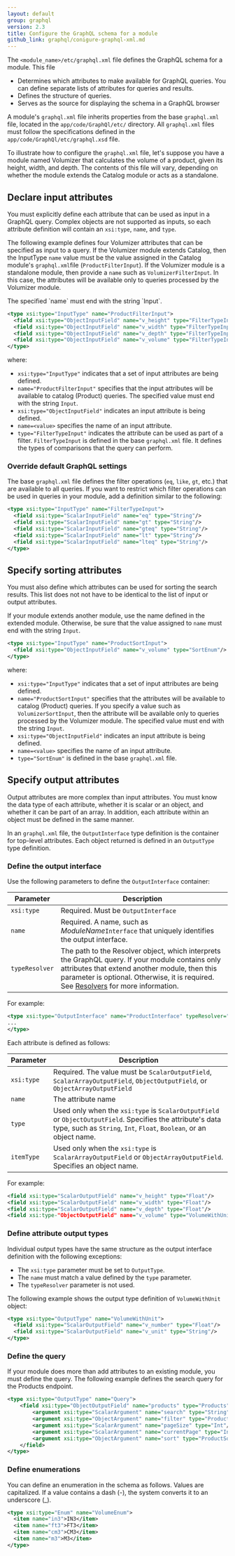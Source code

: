 ```yaml
---
layout: default
group: graphql
version: 2.3
title: Configure the GraphQL schema for a module
github_link: graphql/conigure-graphql-xml.md
---
```


The `<module_name>/etc/graphql.xml` file defines the GraphQL schema for a module. This file

* Determines which attributes to make available for GraphQL queries. You can define separate lists of attributes for queries and results.
* Defines the structure of queries.
* Serves as the source for displaying the schema in a GraphQL browser

A module's `graphql.xml` file inherits properties from the base `graphql.xml` file, located in the `app/code/GraphQl/etc/` directory. All `graphql.xml` files must follow the specifications defined in the `app/code/GraphQl/etc/graphql.xsd` file.

To illustrate how to configure the `graphql.xml` file, let's suppose you have a module named Volumizer that calculates the volume of a product, given its height, width, and depth. The contents of this file will vary, depending on whether the module extends the Catalog module or acts as a standalone.


## Declare input attributes

You must explicitly define each attribute that can be used as input in a GraphQL query. Complex objects are not supported as inputs, so each attribute definition will contain an `xsi:type`, `name`, and `type`.

The following example defines four Volumizer attributes that can be specified as input to a query. If the Volumizer module extends Catalog, then the InputType `name` value must be the value assigned in the Catalog module's `graphql.xml`file (`ProductFilterInput`). If the Volumizer module is a standalone module, then provide a `name` such as `VolumizerFilterInput`. In this case, the attributes will be available only to queries processed by the Volumizer module.

<div class="bs-callout bs-callout-info" id="info" markdown="1">
The specified `name` must end with the string `Input`.
</div>

``` xml
<type xsi:type="InputType" name="ProductFilterInput">
  <field xsi:type="ObjectInputField" name="v_height" type="FilterTypeInput"/>
  <field xsi:type="ObjectInputField" name="v_width" type="FilterTypeInput"/>
  <field xsi:type="ObjectInputField" name="v_depth" type="FilterTypeInput"/>
  <field xsi:type="ObjectInputField" name="v_volume" type="FilterTypeInput"/>
</type>
```

where:

* `xsi:type="InputType"` indicates that a set of input attributes are being defined.
* `name="ProductFilterInput"` specifies that the input attributes will be available to catalog (Product) queries.  The specified value must end with the string `Input`.
* `xsi:type="ObjectInputField"` indicates an input attribute is being defined.
* `name=<value>` specifies the name of an input attribute.
* `type="FilterTypeInput"` indicates the attribute can be used as part of a filter. `FilterTypeInput` is defined in the base `graphql.xml` file. It defines the types of comparisons  that the query can perform.

### Override default GraphQL settings

The base `graphql.xml` file defines the filter operations (`eq`, `like`, `gt`, etc.) that are available to all queries. If you want to restrict which filter operations can be used in queries in your module, add a definition similar to the following:

``` xml
<type xsi:type="InputType" name="FilterTypeInput">
  <field xsi:type="ScalarInputField" name="eq" type="String"/>
  <field xsi:type="ScalarInputField" name="gt" type="String"/>
  <field xsi:type="ScalarInputField" name="gteq" type="String"/>
  <field xsi:type="ScalarInputField" name="lt" type="String"/>
  <field xsi:type="ScalarInputField" name="lteq" type="String"/>
</type>
```

## Specify sorting attributes

You must also define which attributes can be used for sorting the search results. This list does not not have to be identical to the list of input or output attributes.

If your module extends another module, use the name defined in the extended module. Otherwise, be sure that the value assigned to `name` must end with the string `Input`.

``` xml
<type xsi:type="InputType" name="ProductSortInput">
  <field xsi:type="ObjectInputField" name="v_volume" type="SortEnum"/>
</type>
```

where:

* `xsi:type="InputType"` indicates that a set of input attributes are being defined.
* `name="ProductSortInput"` specifies that the  attributes will be available to catalog (Product) queries. If you specify a value such as `VolumizerSortInput`, then the attribute will be available only to queries processed by the Volumizer module. The specified value must end with the string `Input`.
* `xsi:type="ObjectInputField"` indicates an input attribute is being defined.
* `name=<value>` specifies the name of an input attribute.
* `type="SortEnum"` is defined in the base `graphql.xml` file.

## Specify output attributes

Output attributes are more complex than input attributes. You must know the data type of each attribute, whether it is scalar or an object, and whether it can be part of an array. In addition, each attribute within an object must be defined in the same manner.

In an `graphql.xml` file, the `OutputInterface` type definition is the container for top-level attributes. Each object returned is defined in an `OutputType` type definition.

### Define the output interface

Use the following parameters to define the `OutputInterface` container:

Parameter | Description
--- | ---
`xsi:type` | Required. Must be `OutputInterface`
`name` | Required. A name, such as *ModuleName*`Interface` that uniquely identifies the output interface.
`typeResolver` | The path to the Resolver object, which interprets the GraphQL query. If your module contains only attributes that extend another module, then this parameter is optional. Otherwise, it is required. See [Resolvers]({{page.baseurl}}graphql/resolvers.html) for more information.

For example:

``` xml
<type xsi:type="OutputInterface" name="ProductInterface" typeResolver="PathToModule\Model\MyResolver">
...
</type>
```

Each attribute is defined as follows:

Parameter | Description
--- | ---
`xsi:type` | Required. The value must be `ScalarOutputField`, `ScalarArrayOutputField`, `ObjectOutputField`, or `ObjectArrayOutputField`
`name` | The attribute name
`type` | Used only when the `xsi:type` is `ScalarOutputField` or `ObjectOutputField`. Specifies the attribute's data type, such as `String`, `Int`, `Float`, `Boolean`, or an object name.
`itemType` | Used only when the `xsi:type` is `ScalarArrayOutputField` or `ObjectArrayOutputField`. Specifies an object name.

For example:

``` xml
<field xsi:type="ScalarOutputField" name="v_height" type="Float"/>
<field xsi:type="ScalarOutputField" name="v_width" type="Float"/>
<field xsi:type="ScalarOutputField" name="v_depth" type="Float"/>
<field xsi:type-"ObjectOutputField" name="v_volume" type="VolumeWithUnit">
```

### Define attribute output types

Individual output types have the same structure as the output interface definition with the following exceptions:

* The `xsi:type` parameter must be set to `OutputType`.
* The `name` must match a value defined by the `type` parameter.
* The `typeResolver` parameter is not used.

The following example shows the output type definition of `VolumeWithUnit` object:

``` xml
<type xsi:type="OutputType" name="VolumeWithUnit">
  <field xsi:type="ScalarOutputField" name="v_number" type="Float"/>
  <field xsi:type="ScalarOutputField" name="v_unit" type="String"/>
</type>
```

### Define the query

If your module does more than add attributes to an existing module, you must define the query. The following example defines the search query for the Products endpoint.

``` xml
<type xsi:type="OutputType" name="Query">
    <field xsi:type="ObjectOutputField" name="products" type="Products" resolver="\Magento\GraphQlCatalog\Model\Resolver\Products">
        <argument xsi:type="ScalarArgument" name="search" type="String"/>
        <argument xsi:type="ObjectArgument" name="filter" type="ProductFilterInput" required="true"/>
        <argument xsi:type="ScalarArgument" name="pageSize" type="Int"/>
        <argument xsi:type="ScalarArgument" name="currentPage" type="Int"/>
        <argument xsi:type="ObjectArgument" name="sort" type="ProductSortInput"/>
    </field>
</type>
```

### Define enumerations

You can define an enumeration in the schema as follows. Values are capitalized. If a value contains a dash (-), the system converts it to an underscore (_).

``` xml
<type xsi:type="Enum" name="VolumeEnum">
  <item name="in3">IN3</item>
  <item name="ft3">FT3</item>
  <item name="cm3">CM3</item>
  <item name="m3">M3</item>
</type>
```
